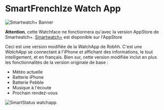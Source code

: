 SmartFrenchIze Watch App
=====================
![Smartwatch+ Banner](https://raw.github.com/Allezxandre/SmartStatus-AppStore/master/AppStore%20Assets/SmartFrenchIze-Header.png)


**Attention**, cette Watchface ne fonctionnera qu'avec la version AppStore de Smartwatch+. 
[Smartwatch+](https://itunes.apple.com/us/app/smartwatch+-for-pebble/id711357931?ls=1&mt=8) est disponible sur l'AppStore

Ceci est une version modifiée de la WatchApp de Robhh. C'est une *WatchApp* se connectant à l'iPhone et affichant des informations, le tout intelligement, et en français.
Bien sur, cette version modifiée inclut en plus les fonctionnalités de la version originale de base :
* Météo actuelle
* Batterie iPhone
* Batterie Pebble
* Musique à l'écoute
* Prochain rendez-vous

![SmartStatus watchapp](https://raw.github.com/Allezxandre/SmartStatus-AppStore/master/SmartStatus.jpg)
